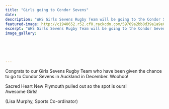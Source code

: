 ```yaml
---
title: "Girls going to Condor Sevens"
date: 
description: "WHS Girls Sevens Rugby Team will be going to the Condor Sevens in Auckland in December 2016..."
featured-image: http://c1940652.r52.cf0.rackcdn.com/59769a2bb8d39a1a9e000b05/in-huddle-with-coach.jpg
excerpt: "WHS Girls Sevens Rugby Team will be going to the Condor Sevens in Auckland in December 2016."
image_gallery:
    
    
    
    
    
---
```


<p><span>Congrats to our Girls Sevens Rugby Team who have been given the chance to go to Condor Sevens in Auckland in December. Woohoo!&nbsp;</span></p>
<p><span>Sacred Heart New Plymouth pulled out so the spot is ours!&nbsp;</span><br /><span>Awesome Girls!</span></p>
<p><span>(Lisa Murphy, Sports Co-ordinator)</span></p>

